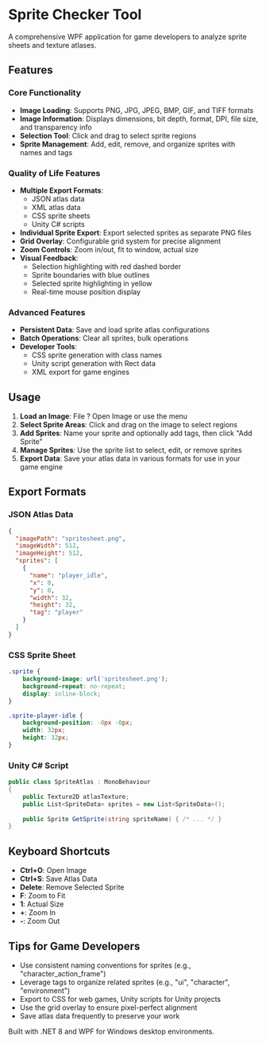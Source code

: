 # Sprite Checker Tool

A comprehensive WPF application for game developers to analyze sprite sheets and texture atlases.

## Features

### Core Functionality
- **Image Loading**: Supports PNG, JPG, JPEG, BMP, GIF, and TIFF formats
- **Image Information**: Displays dimensions, bit depth, format, DPI, file size, and transparency info
- **Selection Tool**: Click and drag to select sprite regions
- **Sprite Management**: Add, edit, remove, and organize sprites with names and tags

### Quality of Life Features
- **Multiple Export Formats**: 
  - JSON atlas data
  - XML atlas data  
  - CSS sprite sheets
  - Unity C# scripts
- **Individual Sprite Export**: Export selected sprites as separate PNG files
- **Grid Overlay**: Configurable grid system for precise alignment
- **Zoom Controls**: Zoom in/out, fit to window, actual size
- **Visual Feedback**: 
  - Selection highlighting with red dashed border
  - Sprite boundaries with blue outlines
  - Selected sprite highlighting in yellow
  - Real-time mouse position display

### Advanced Features
- **Persistent Data**: Save and load sprite atlas configurations
- **Batch Operations**: Clear all sprites, bulk operations
- **Developer Tools**: 
  - CSS sprite generation with class names
  - Unity script generation with Rect data
  - XML export for game engines

## Usage

1. **Load an Image**: File ? Open Image or use the menu
2. **Select Sprite Areas**: Click and drag on the image to select regions
3. **Add Sprites**: Name your sprite and optionally add tags, then click "Add Sprite"
4. **Manage Sprites**: Use the sprite list to select, edit, or remove sprites
5. **Export Data**: Save your atlas data in various formats for use in your game engine

## Export Formats

### JSON Atlas Data
```json
{
  "imagePath": "spritesheet.png",
  "imageWidth": 512,
  "imageHeight": 512,
  "sprites": [
    {
      "name": "player_idle",
      "x": 0,
      "y": 0,
      "width": 32,
      "height": 32,
      "tag": "player"
    }
  ]
}
```

### CSS Sprite Sheet
```css
.sprite {
    background-image: url('spritesheet.png');
    background-repeat: no-repeat;
    display: inline-block;
}

.sprite-player-idle {
    background-position: -0px -0px;
    width: 32px;
    height: 32px;
}
```

### Unity C# Script
```csharp
public class SpriteAtlas : MonoBehaviour
{
    public Texture2D atlasTexture;
    public List<SpriteData> sprites = new List<SpriteData>();
    
    public Sprite GetSprite(string spriteName) { /* ... */ }
}
```

## Keyboard Shortcuts
- **Ctrl+O**: Open Image
- **Ctrl+S**: Save Atlas Data
- **Delete**: Remove Selected Sprite
- **F**: Zoom to Fit
- **1**: Actual Size
- **+**: Zoom In
- **-**: Zoom Out

## Tips for Game Developers
- Use consistent naming conventions for sprites (e.g., "character_action_frame")
- Leverage tags to organize related sprites (e.g., "ui", "character", "environment")
- Export to CSS for web games, Unity scripts for Unity projects
- Use the grid overlay to ensure pixel-perfect alignment
- Save atlas data frequently to preserve your work

Built with .NET 8 and WPF for Windows desktop environments.